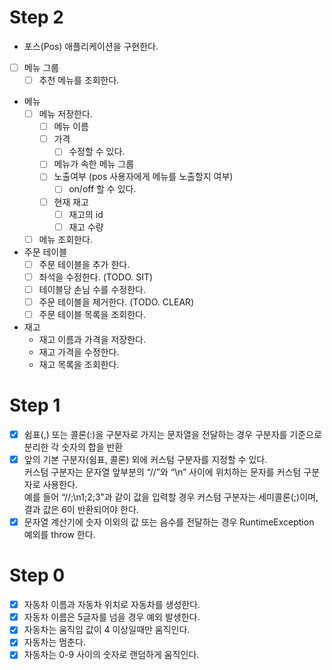 # Step 2
- 포스(Pos) 애플리케이션을 구현한다.
- [ ] 메뉴 그룹
  - [ ] 추천 메뉴를 조회한다.
- 메뉴
  - [ ] 메뉴 저장한다.
      - [ ] 메뉴 이름
      - [ ] 가격 
          - [ ] 수정할 수 있다.
      - [ ] 메뉴가 속한 메뉴 그룹
      - [ ] 노출여부 (pos 사용자에게 메뉴를 노출할지 여부)
        - [ ] on/off 할 수 있다.
      - [ ] 현재 재고
        - [ ] 재고의 id
        - [ ] 재고 수량
  - [ ] 메뉴 조회한다. 
- 주문 테이블 
  - [ ] 주문 테이블을 추가 한다.
  - [ ] 좌석을 수정한다. (TODO. SIT)
  - [ ] 테이블당 손님 수를 수정한다.
  - [ ] 주문 테이블을 제거한다. (TODO. CLEAR)
  - [ ] 주문 테이블 목록을 조회한다.
- 재고
  - 재고 이름과 가격을 저장한다.
  - 재고 가격을 수정한다.
  - 재고 목록을 조회한다.

# Step 1
- [x] 쉼표(,) 또는 콜론(:)을 구분자로 가지는 문자열을 전달하는 경우 구분자를 기준으로 분리한 각 숫자의 합을 반환  
- [x] 앞의 기본 구분자(쉼표, 콜론) 외에 커스텀 구분자를 지정할 수 있다.  
커스텀 구분자는 문자열 앞부분의 “//”와 “\n” 사이에 위치하는 문자를 커스텀 구분자로 사용한다.  
예를 들어 “//;\n1;2;3”과 같이 값을 입력할 경우 커스텀 구분자는 세미콜론(;)이며, 결과 값은 6이 반환되어야 한다.
- [x] 문자열 계산기에 숫자 이외의 값 또는 음수를 전달하는 경우 RuntimeException 예외를 throw 한다.

# Step 0
- [x] 자동차 이름과 자동차 위치로 자동차를 생성한다.
- [x] 자동차 이름은 5글자를 넘을 경우 예외 발생한다.
- [x] 자동차는 움직임 값이 4 이상일때만 움직인다.
- [x] 자동차는 멈춘다.
- [x] 자동차는 0-9 사이의 숫자로 랜덤하게 움직인다.
